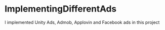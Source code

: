 # ImplementingDifferentAds
 I implemented Unity Ads, Admob, Applovin and Facebook ads in this project
